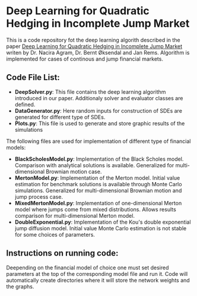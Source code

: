 # Deep Learning for Quadratic Hedging in Incomplete Jump Market

This is a code repository fot the deep learning algorith described in the paper [Deep Learning for Quadratic Hedging in Incomplete Jump Market](https://papers.ssrn.com/sol3/papers.cfm?abstract_id=4371396) writen by Dr. Nacira Agram, Dr. Bernt Øksendal and Jan Rems. Algorithm is implemented for cases of continous and jump financial markets.

## Code File List:
- **DeepSolver.py**: This file contains the deep learning algorithm introduced in our paper. Additionaly solver and evaluator classes are defined.
- **DataGenerator.py**: Here random inputs for construction of SDEs are generated for different type of SDEs.
- **Plots.py**: This file is used to generate and store graphic results of the simulations

The following files are used for implementation of different type of financial models:
- **BlackScholesModel.py**: Implementation of the Black Scholes model. Comparison with analytical solutions is available. Generalized for multi-dimensional Brownian motion case.
- **MertonModel.py**: Implementation of the Merton model. Initial value estimation for benchmark solutions is available through Monte Carlo simulations. Generalized for multi-dimensional Brownian motion and jump process case.
- **MixedMertonModel.py**: Implementation of one-dimensional Merton model where jumps come from mixed distributions. Allows results comparison for multi-dimensional Merton model.
- **DoubleExponential.py**: Implementation of the Kou's double exponential jump diffusion model. Initial value Monte Carlo estimation is not stable for some choices of parameters.

## Instructions on running code:

Deepending on the financial model of choice one must set desired parameters at the top of the corresponding model file and run it. Code will automatically create directories where it will store the network weights and the graphs.

